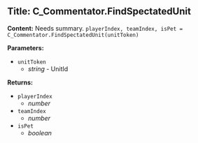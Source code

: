 ## Title: C_Commentator.FindSpectatedUnit

**Content:**
Needs summary.
`playerIndex, teamIndex, isPet = C_Commentator.FindSpectatedUnit(unitToken)`

**Parameters:**
- `unitToken`
  - *string* - UnitId

**Returns:**
- `playerIndex`
  - *number*
- `teamIndex`
  - *number*
- `isPet`
  - *boolean*